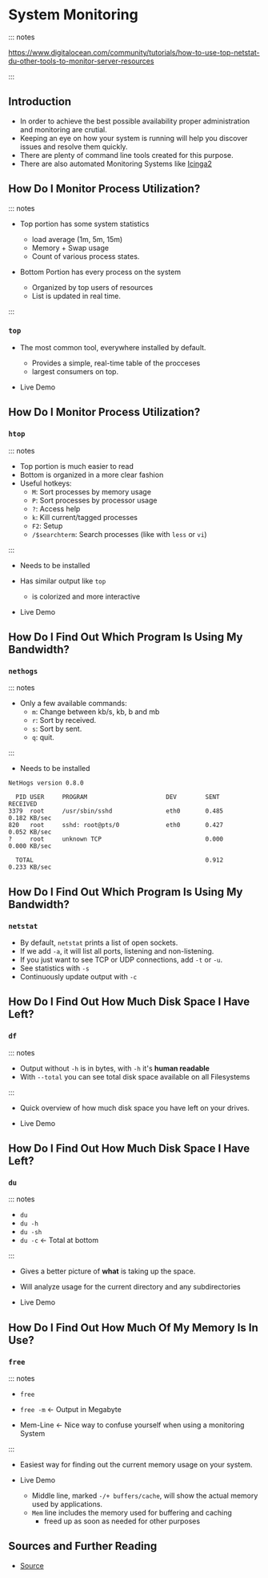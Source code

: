 # System Monitoring

::: notes

https://www.digitalocean.com/community/tutorials/how-to-use-top-netstat-du-other-tools-to-monitor-server-resources

:::

## Introduction

- In order to achieve the best possible availability proper administration and monitoring
  are crutial.
- Keeping an eye on how your system is running will help you discover issues and resolve them
  quickly.
- There are plenty of command line tools created for this purpose.
- There are also automated Monitoring Systems like [Icinga2](www.icinga.com)

## How Do I Monitor Process Utilization?

::: notes

- Top portion has some system statistics
  - load average (1m, 5m, 15m)
  - Memory + Swap usage
  - Count of various process states.

- Bottom Portion has every process on the system
  - Organized by top users of resources
  - List is updated in real time.

:::

### `top`

- The most common tool, everywhere installed by default.
  - Provides a simple, real-time table of the procceses
  - largest consumers on top.

- Live Demo

## How Do I Monitor Process Utilization?

### `htop`

::: notes

- Top portion is much easier to read
- Bottom is organized in a more clear fashion
- Useful hotkeys:
  - `M`: Sort processes by memory usage
  - `P`: Sort processes by processor usage
  - `?`: Access help
  - `k`: Kill current/tagged processes
  - `F2`: Setup
  - `/$searchterm`: Search processes (like with `less` or `vi`)

:::

- Needs to be installed
- Has similar output like `top`
  - is colorized and more interactive

- Live Demo

## How Do I Find Out Which Program Is Using My Bandwidth?

### `nethogs`

::: notes

- Only a few available commands:
  - `m`: Change between kb/s, kb, b and mb
  - `r`: Sort by received.
  - `s`: Sort by sent.
  - `q`: quit.

:::

- Needs to be installed

```
NetHogs version 0.8.0

  PID USER     PROGRAM                      DEV        SENT      RECEIVED
3379  root     /usr/sbin/sshd               eth0       0.485       0.182 KB/sec
820   root     sshd: root@pts/0             eth0       0.427       0.052 KB/sec
?     root     unknown TCP                             0.000       0.000 KB/sec

  TOTAL                                                0.912       0.233 KB/sec
```

## How Do I Find Out Which Program Is Using My Bandwidth?

### `netstat`

- By default, `netstat` prints a list of open sockets.
- If we add `-a`, it will list all ports, listening and non-listening.
- If you just want to see TCP or UDP connections, add `-t` or `-u`.
- See statistics with `-s`
- Continuously update output with `-c`

## How Do I Find Out How Much Disk Space I Have Left?

### `df`

::: notes

- Output without `-h` is in bytes, with `-h` it's __human readable__
- With `--total` you can see total disk space available on all Filesystems

:::

- Quick overview of how much disk space you have left on your drives.

- Live Demo

## How Do I Find Out How Much Disk Space I Have Left?

### `du`

::: notes

- `du`
- `du -h`
- `du -sh`
- `du -c` <- Total at bottom

:::

- Gives a better picture of **what** is taking up the space.
- Will analyze usage for the current directory and any subdirectories

- Live Demo

## How Do I Find Out How Much Of My Memory Is In Use?

### `free`

::: notes

- `free`
- `free -m` <- Output in Megabyte

- Mem-Line <- Nice way to confuse yourself when using a monitoring System

:::

- Easiest way for finding out the current memory usage on your system.

- Live Demo
  - Middle line, marked `-/+ buffers/cache`, will show the actual memory used
    by applications.
  - `Mem` line includes the memory used for buffering and caching
    - freed up as soon as needed for other purposes

## Sources and Further Reading

- [Source](https://www.digitalocean.com/community/tutorials/how-to-use-top-netstat-du-other-tools-to-monitor-server-resources)
